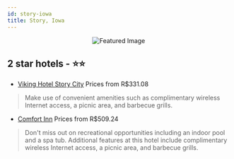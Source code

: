 ```yaml
---
id: story-iowa
title: Story, Iowa
---
```


<center><img src="https://i.travelapi.com/hotels/4000000/3380000/3374600/3374547/021f3dc0_z.jpg" alt="Featured Image" /></center>


##  2 star hotels - ⭐️⭐️

-    [Viking Hotel Story City](https://us.hurb.com/hotels/story/viking-hotel-story-city-JNP-JP108169?cmp=18055) Prices from R$331.08
   > Make use of convenient amenities such as complimentary wireless Internet access, a picnic area, and barbecue grills.
-    [Comfort Inn](https://us.hurb.com/hotels/story/comfort-inn-JNP-JP806359?cmp=18055) Prices from R$509.24
   > Don't miss out on recreational opportunities including an indoor pool and a spa tub. Additional features at this hotel include complimentary wireless Internet access, a picnic area, and barbecue grills.
